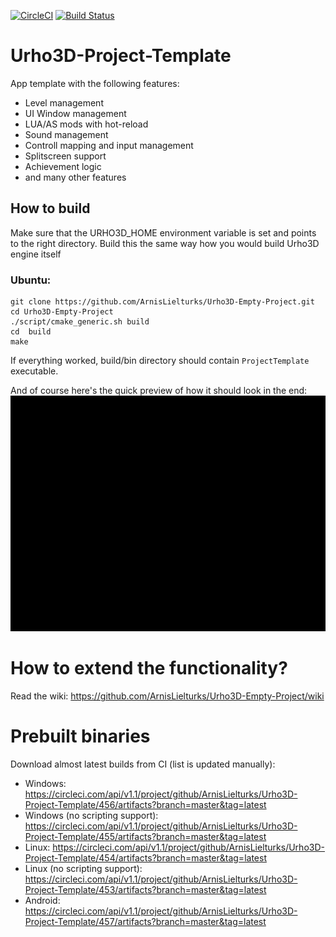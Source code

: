 [![CircleCI](https://circleci.com/gh/ArnisLielturks/Urho3D-Project-Template/tree/master.svg?style=svg)](https://circleci.com/gh/ArnisLielturks/Urho3D-Empty-Project/tree/master)
[![Build Status](https://travis-ci.org/ArnisLielturks/Urho3D-Project-Template.svg?branch=master)](https://travis-ci.org/ArnisLielturks/Urho3D-Project-Template)

# Urho3D-Project-Template
App template with the following features:
* Level management
* UI Window management
* LUA/AS mods with hot-reload
* Sound management
* Controll mapping and input management
* Splitscreen support
* Achievement logic
* and many other features

## How to build
Make sure that the URHO3D_HOME environment variable is set and points to the right directory. Build this the same way how you would build Urho3D engine itself

### Ubuntu:
```
git clone https://github.com/ArnisLielturks/Urho3D-Empty-Project.git
cd Urho3D-Empty-Project
./script/cmake_generic.sh build
cd  build
make
```


If everything worked, build/bin directory should contain `ProjectTemplate` executable.


And of course here's the quick preview of how it should look in the end:
![alt tag](https://github.com/ArnisLielturks/Urho3D-Empty-Project/blob/master/Screenshots/preview.gif)


# How to extend the functionality?
Read the wiki: https://github.com/ArnisLielturks/Urho3D-Empty-Project/wiki

# Prebuilt binaries
Download almost latest builds from CI (list is updated manually):
* Windows: https://circleci.com/api/v1.1/project/github/ArnisLielturks/Urho3D-Project-Template/456/artifacts?branch=master&tag=latest
* Windows (no scripting support): https://circleci.com/api/v1.1/project/github/ArnisLielturks/Urho3D-Project-Template/455/artifacts?branch=master&tag=latest
* Linux: https://circleci.com/api/v1.1/project/github/ArnisLielturks/Urho3D-Project-Template/454/artifacts?branch=master&tag=latest
* Linux (no scripting support): https://circleci.com/api/v1.1/project/github/ArnisLielturks/Urho3D-Project-Template/453/artifacts?branch=master&tag=latest
* Android: https://circleci.com/api/v1.1/project/github/ArnisLielturks/Urho3D-Project-Template/457/artifacts?branch=master&tag=latest

